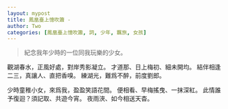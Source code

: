 ```yaml
---
layout: mypost
title: 鳳凰臺上憶吹簫 -
author: Two
categories: [鳳凰臺上憶吹簫, 詞, 少年, 羈旅, 女孩]
---
```


> 紀念我年少時的一位同我玩樂的少女。

觀湖春水，正風好處，對岸秀影凝立。
才道那、日上梅初、細未開均。
結伴相逢二三，真讓人、直把香嗅。
練湖光，難爲不醉，前度劉郎。

少時童稚小女，來爲我，盈盈笑語花間。
便相看、早梅搖曳、一抹深紅。
此情誰予復迴？須記取、共遊今宵。
夜雨浹、如今相送天杳。

